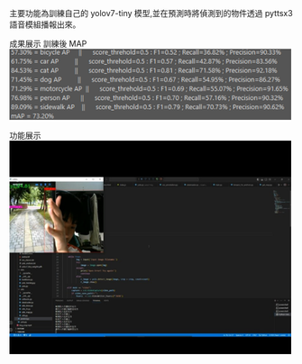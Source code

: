 主要功能為訓練自己的 yolov7-tiny 模型,並在預測時將偵測到的物件透過 pyttsx3 語音模組播報出來。
 
 成果展示
 訓練後 MAP
 <img src="圖片1.png" width="500">
 
 功能展示
 <img src="圖片2.png" width="500">
